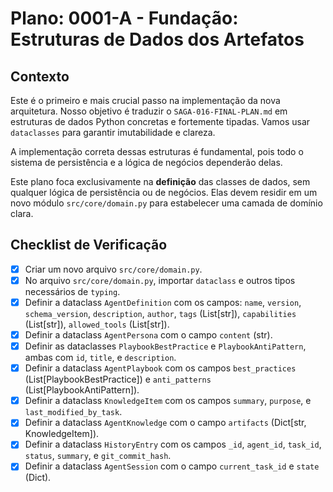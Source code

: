 # Plano: 0001-A - Fundação: Estruturas de Dados dos Artefatos

## Contexto

Este é o primeiro e mais crucial passo na implementação da nova arquitetura. Nosso objetivo é traduzir o `SAGA-016-FINAL-PLAN.md` em estruturas de dados Python concretas e fortemente tipadas. Vamos usar `dataclasses` para garantir imutabilidade e clareza.

A implementação correta dessas estruturas é fundamental, pois todo o sistema de persistência e a lógica de negócios dependerão delas.

Este plano foca exclusivamente na **definição** das classes de dados, sem qualquer lógica de persistência ou de negócios. Elas devem residir em um novo módulo `src/core/domain.py` para estabelecer uma camada de domínio clara.

## Checklist de Verificação

- [x] Criar um novo arquivo `src/core/domain.py`.
- [x] No arquivo `src/core/domain.py`, importar `dataclass` e outros tipos necessários de `typing`.
- [x] Definir a dataclass `AgentDefinition` com os campos: `name`, `version`, `schema_version`, `description`, `author`, `tags` (List[str]), `capabilities` (List[str]), `allowed_tools` (List[str]).
- [x] Definir a dataclass `AgentPersona` com o campo `content` (str).
- [x] Definir as dataclasses `PlaybookBestPractice` e `PlaybookAntiPattern`, ambas com `id`, `title`, e `description`.
- [x] Definir a dataclass `AgentPlaybook` com os campos `best_practices` (List[PlaybookBestPractice]) e `anti_patterns` (List[PlaybookAntiPattern]).
- [x] Definir a dataclass `KnowledgeItem` com os campos `summary`, `purpose`, e `last_modified_by_task`.
- [x] Definir a dataclass `AgentKnowledge` com o campo `artifacts` (Dict[str, KnowledgeItem]).
- [x] Definir a dataclass `HistoryEntry` com os campos `_id`, `agent_id`, `task_id`, `status`, `summary`, e `git_commit_hash`.
- [x] Definir a dataclass `AgentSession` com o campo `current_task_id` e `state` (Dict).
